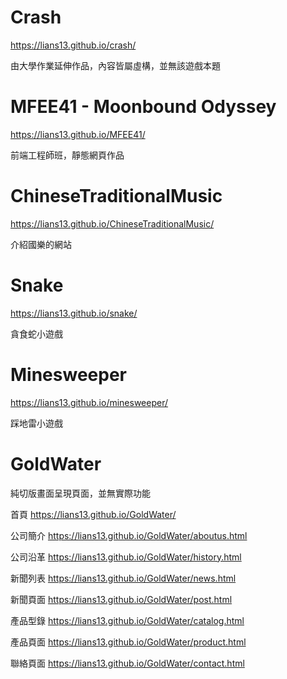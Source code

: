 # Crash

https://lians13.github.io/crash/

由大學作業延伸作品，內容皆屬虛構，並無該遊戲本題

# MFEE41 - Moonbound Odyssey

https://lians13.github.io/MFEE41/

前端工程師班，靜態網頁作品

# ChineseTraditionalMusic

https://lians13.github.io/ChineseTraditionalMusic/

介紹國樂的網站

# Snake

https://lians13.github.io/snake/

貪食蛇小遊戲

# Minesweeper

https://lians13.github.io/minesweeper/

踩地雷小遊戲

# GoldWater

純切版畫面呈現頁面，並無實際功能

  首頁      https://lians13.github.io/GoldWater/
  
  公司簡介  https://lians13.github.io/GoldWater/aboutus.html
  
  公司沿革  https://lians13.github.io/GoldWater/history.html
  
  新聞列表  https://lians13.github.io/GoldWater/news.html
  
  新聞頁面  https://lians13.github.io/GoldWater/post.html
  
  產品型錄  https://lians13.github.io/GoldWater/catalog.html
  
  產品頁面  https://lians13.github.io/GoldWater/product.html
  
  聯絡頁面  https://lians13.github.io/GoldWater/contact.html
  
